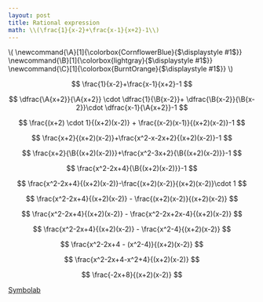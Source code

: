 ```yaml
---
layout: post
title: Rational expression
math: \\(\frac{1}{x-2}+\frac{x-1}{x+2}-1\\)
---
```


\\(
\newcommand{\A}[1]{\colorbox{CornflowerBlue}{$\displaystyle #1$}}
\newcommand{\B}[1]{\colorbox{lightgray}{$\displaystyle #1$}}
\newcommand{\C}[1]{\colorbox{BurntOrange}{$\displaystyle #1$}}
\\)

$$
\frac{1}{x-2}+\frac{x-1}{x+2}-1
$$

$$
\dfrac{\A{x+2}}{\A{x+2}} \cdot \dfrac{1}{\B{x-2}}+
\dfrac{\B{x-2}}{\B{x-2}}\cdot \dfrac{x-1}{\A{x+2}}-1
$$

$$
\frac{(x+2) \cdot 1}{(x+2)(x-2)} + \frac{(x-2)(x-1)}{(x+2)(x-2)}-1
$$

$$
\frac{x+2}{(x+2)(x-2)}+\frac{x^2-x-2x+2}{(x+2)(x-2)}-1
$$

$$
\frac{x+2}{\B{(x+2)(x-2)}}+\frac{x^2-3x+2}{\B{(x+2)(x-2)}}-1
$$

$$
\frac{x^2-2x+4}{\B{(x+2)(x-2)}}-1
$$

$$
\frac{x^2-2x+4}{(x+2)(x-2)}-\frac{(x+2)(x-2)}{(x+2)(x-2)}\cdot 1
$$

$$
\frac{x^2-2x+4}{(x+2)(x-2)} - \frac{(x+2)(x-2)}{(x+2)(x-2)}
$$

$$
\frac{x^2-2x+4}{(x+2)(x-2)} - \frac{x^2-2x+2x-4}{(x+2)(x-2)}
$$

$$
\frac{x^2-2x+4}{(x+2)(x-2)} - \frac{x^2-4}{(x+2)(x-2)}
$$

$$
\frac{x^2-2x+4 - (x^2-4)}{(x+2)(x-2)}
$$

$$
\frac{x^2-2x+4-x^2+4}{(x+2)(x-2)}
$$

$$
\frac{-2x+8}{(x+2)(x-2)}
$$

[Symbolab](/assets/symbolab/rationalA.pdf)